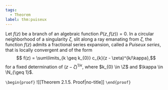 ```yaml
---
tags:
  - Theorem
label: thm:puiseux
---
```

Let $f(z)$ be a branch of an algebraic function $P(z,f(z)) = 0$. In a circular neighborhood of a singularity $\zeta$, slit along a ray emanating from $\zeta$, the function $f(z)$ admits a fractional series expansion, called a *Puiseux series*, that is locally convergent and of the form $$ f(z) = \sum\limits_{k \geq k_{0}} c_{k}(z - \zeta)^{k/\kappa},$$
for a fixed determination of $(z - \zeta)^{1/\kappa}$, where $k_{0} \in \Z$ and $\kappa \in \N_{\geq 1}$.

`\begin{proof}`
![[Theorem 2.1.5. Proof|no-title]]
`\end{proof}`
